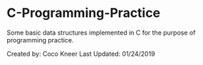 # C-Programming-Practice

Some basic data structures implemented in C for the purpose of programming practice.

Created by: Coco Kneer
Last Updated: 01/24/2019
